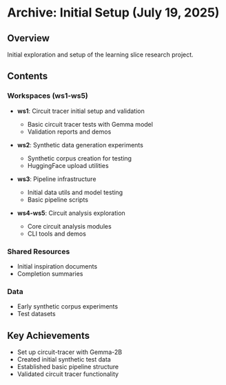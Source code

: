 # Archive: Initial Setup (July 19, 2025)

## Overview
Initial exploration and setup of the learning slice research project.

## Contents

### Workspaces (ws1-ws5)
- **ws1**: Circuit tracer initial setup and validation
  - Basic circuit tracer tests with Gemma model
  - Validation reports and demos
  
- **ws2**: Synthetic data generation experiments
  - Synthetic corpus creation for testing
  - HuggingFace upload utilities
  
- **ws3**: Pipeline infrastructure
  - Initial data utils and model testing
  - Basic pipeline scripts
  
- **ws4-ws5**: Circuit analysis exploration
  - Core circuit analysis modules
  - CLI tools and demos

### Shared Resources
- Initial inspiration documents
- Completion summaries

### Data
- Early synthetic corpus experiments
- Test datasets

## Key Achievements
- Set up circuit-tracer with Gemma-2B
- Created initial synthetic test data
- Established basic pipeline structure
- Validated circuit tracer functionality